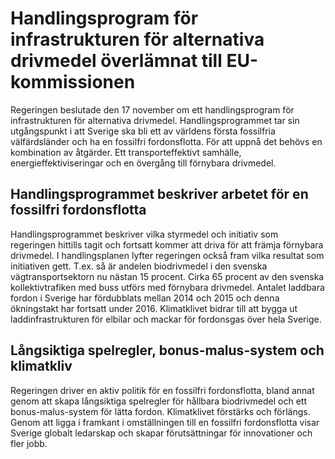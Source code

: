 # Handlingsprogram för infrastrukturen för alternativa drivmedel överlämnat till EU-kommissionen

Regeringen beslutade den 17 november om ett handlingsprogram för infrastrukturen för alternativa drivmedel. Handlingsprogrammet tar sin utgångspunkt i att Sverige ska bli ett av världens första fossilfria välfärdsländer och ha en fossilfri fordonsflotta. För att uppnå det behövs en kombination av åtgärder. Ett transporteffektivt samhälle, energieffektiviseringar och en övergång till förnybara drivmedel.


## Handlingsprogrammet beskriver arbetet för en fossilfri fordonsflotta

Handlingsprogrammet beskriver vilka styrmedel och initiativ som regeringen hittills tagit och fortsatt kommer att driva för att främja förnybara drivmedel. I handlingsplanen lyfter regeringen också fram vilka resultat som initiativen gett. T.ex. så är andelen biodrivmedel i den svenska vägtransportsektorn nu nästan 15 procent. Cirka 65 procent av den svenska kollektivtrafiken med buss utförs med förnybara drivmedel. Antalet laddbara fordon i Sverige har fördubblats mellan 2014 och 2015 och denna ökningstakt har fortsatt under 2016\. Klimatklivet bidrar till att bygga ut laddinfrastrukturen för elbilar och mackar för fordonsgas över hela Sverige.

## Långsiktiga spelregler, bonus\-malus\-system och klimatkliv

Regeringen driver en aktiv politik för en fossilfri fordonsflotta, bland annat genom att skapa långsiktiga spelregler för hållbara biodrivmedel och ett bonus\-malus\-system för lätta fordon. Klimatklivet förstärks och förlängs. Genom att ligga i framkant i omställningen till en fossilfri fordonsflotta visar Sverige globalt ledarskap och skapar förutsättningar för innovationer och fler jobb.
